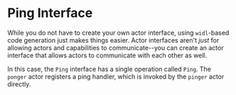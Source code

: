 # Ping Interface

While you do not have to create your own actor interface, using `widl`-based code generation just makes things easier. Actor interfaces aren't _just_ for allowing actors and capabilities to communicate--you can create an actor interface that allows actors to communicate with each other as well.

In this case, the `Ping` interface has a single operation called `Ping`. The `ponger` actor registers a ping handler, which is invoked by the `pinger` actor directly.
